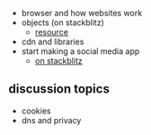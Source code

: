 - browser and how websites work
- objects (on stackblitz)
    - [resource](https://developer.mozilla.org/en-US/docs/Learn/JavaScript/Objects/Basics)
- cdn and libraries
- start making a social media app 
    + [on stackblitz](https://stackblitz.com/edit/js-y5tgyh?file=index.html)


## discussion topics
- cookies
- dns and privacy
